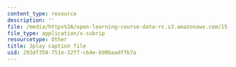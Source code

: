 ```yaml
---
content_type: resource
description: ''
file: /media/https%3A/open-learning-course-data-rc.s3.amazonaws.com/15-401-finance-theory-i-fall-2008/293df358751e32f7c64eb90baadffb7a_hyc8h5T76BE.srt
file_type: application/x-subrip
resourcetype: Other
title: 3play caption file
uid: 293df358-751e-32f7-c64e-b90baadffb7a
---
```

